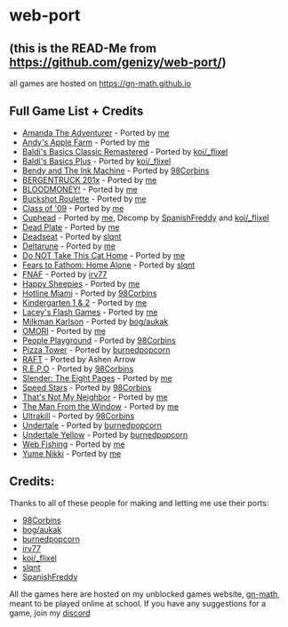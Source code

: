 # web-port 
## (this is the READ-Me from https://github.com/genizy/web-port/)

all games are hosted on https://gn-math.github.io

## Full Game List + Credits
- [Amanda The Adventurer](https://github.com/genizy/web-port/tree/main/amanda-the-adventurer) - Ported by [me](https://github.com/genizy)
- [Andy's Apple Farm](https://github.com/genizy/web-port/tree/main/andys-apple-farm) - Ported by [me](https://github.com/genizy)
- [Baldi's Basics Classic Remastered](https://github.com/genizy/web-port/tree/main/baldi-remaster) - Ported by [koi/_flixel](https://oldgrounds.xyz/)
- [Baldi's Basics Plus](https://github.com/genizy/web-port/tree/main/baldi-plus) - Ported by [koi/_flixel](https://oldgrounds.xyz/)
- [Bendy and The Ink Machine](https://github.com/genizy/web-port/tree/main/bendy) - Ported by [98Corbins](https://98cornbin.netlify.app)
- [BERGENTRUCK 201x](https://github.com/genizy/web-port/tree/main/bergentruck) - Ported by [me](https://github.com/genizy)
- [BLOODMONEY!](https://github.com/genizy/web-port/tree/main/bloodmoney) - Ported by [me](https://github.com/genizy)
- [Buckshot Roulette](https://github.com/genizy/web-port/tree/main/buckshot-roulette) - Ported by [me](https://github.com/genizy)
- [Class of '09](https://github.com/genizy/web-port/tree/main/class-of-09) - Ported by [me](https://github.com/genizy)
- [Cuphead](https://github.com/web-ports/cuphead/) - Ported by [me](https://github.com/genizy), Decomp by [SpanishFreddy](https://github.com/spanishfreddy) and [koi/_flixel](https://oldgrounds.xyz/)
- [Dead Plate](https://github.com/genizy/web-port/tree/main/dead-plate) - Ported by [me](https://github.com/genizy)
- [Deadseat](https://github.com/genizy/web-port/tree/main/deadseat) - Ported by [slqnt](https://github.com/slqntdevss)
- [Deltarune](https://github.com/genizy/web-port/tree/main/deltarune) - Ported by [me](https://github.com/genizy)
- [Do NOT Take This Cat Home](https://github.com/genizy/web-port/tree/main/donottakethiscathome) - Ported by [me](https://github.com/genizy)
- [Fears to Fathom: Home Alone](https://github.com/genizy/web-port/tree/main/fears-to-fathom) - Ported by [slqnt](https://github.com/slqntdevss)
- [FNAF](https://github.com/genizy/web-port/tree/main/fnaf) - Ported by [irv77](https://github.com/irv77)
- [Happy Sheepies](https://github.com/genizy/web-port/tree/main/happy-sheepies) - Ported by [me](https://github.com/genizy)
- [Hotline Miami](https://github.com/genizy/web-port/tree/main/hotline-miami) - Ported by [98Corbins](https://98cornbin.netlify.app)
- [Kindergarten 1 & 2](https://github.com/genizy/web-port/tree/main/kindergarten) - Ported by [me](https://github.com/genizy)
- [Lacey's Flash Games](https://github.com/genizy/web-port/tree/main/laceys-flash-games) - Ported by [me](https://github.com/genizy)
- [Milkman Karlson](https://github.com/genizy/web-port/tree/main/milkman-karlson) - Ported by [bog/aukak](https://github.com/aukak)
- [OMORI](https://github.com/genizy/web-port/tree/main/omori-web-port) - Ported by [me](https://github.com/genizy)
- [People Playground](https://github.com/genizy/web-port/tree/main/people-playground) - Ported by [98Corbins](https://98cornbin.netlify.app)
- [Pizza Tower](https://github.com/genizy/web-port/tree/main/pizza-tower) - Ported by [burnedpopcorn](https://github.com/burnedpopcorn)
- [RAFT](https://github.com/genizy/web-port/tree/main/raft) - Ported by Ashen Arrow
- [R.E.P.O](https://github.com/genizy/web-port/tree/main/repo) - Ported by [98Corbins](https://98cornbin.netlify.app)
- [Slender: The Eight Pages](https://github.com/genizy/web-port/tree/main/slender) - Ported by [me](https://github.com/genizy)
- [Speed Stars](https://github.com/genizy/web-port/tree/main/speed-stars) - Ported by [98Corbins](https://98cornbin.netlify.app)
- [That's Not My Neighbor](https://github.com/genizy/web-port/tree/main/thats-not-my-neighbor) - Ported by [me](https://github.com/genizy)
- [The Man From the Window](https://github.com/genizy/web-port/tree/main/the-man-in-the-window) - Ported by [me](https://github.com/genizy)
- [Ultrakill](https://github.com/genizy/web-port/tree/main/ultrakill) - Ported by [98Corbins](https://98cornbin.netlify.app)
- [Undertale](https://github.com/genizy/web-port/tree/main/undertale) - Ported by [burnedpopcorn](https://github.com/burnedpopcorn)
- [Undertale Yellow](https://github.com/genizy/web-port/tree/main/undertale-yellow) - Ported by [burnedpopcorn](https://github.com/burnedpopcorn)
- [Web Fishing](https://github.com/genizy/web-port/tree/main/web-fishing) - Ported by [me](https://github.com/genizy)
- [Yume Nikki](https://github.com/genizy/web-port/tree/main/yume-nikki) - Ported by [me](https://github.com/genizy)

<!--
all by slqnt
- Bowerwhelm
- Dressing Room
- To The Core
- GO TO BED
- Egg Fried Rice
- Pretend it's not there
- Stick With It
-->

## Credits:
Thanks to all of these people for making and letting me use their ports:
- [98Corbins](https://98cornbin.netlify.app)
- [bog/aukak](https://github.com/aukak)
- [burnedpopcorn](https://github.com/burnedpopcorn)
- [irv77](https://github.com/irv77)
- [koi/_flixel](https://oldgrounds.xyz/)
- [slqnt](https://github.com/slqntdevss)
- [SpanishFreddy](https://github.com/spanishfreddy)

All the games here are hosted on my unblocked games website, [gn-math](https://gn-math.github.io), meant to be played online at school. If you have any suggestions for a game, join my [discord](https://discord.gg/D4c9VFYWyU)
